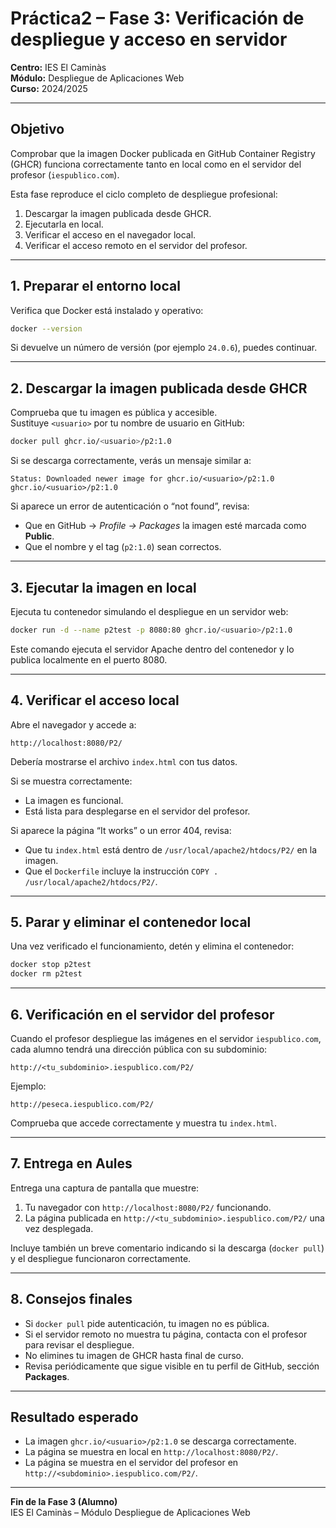 # Práctica2 – Fase 3: Verificación de despliegue y acceso en servidor

**Centro:** IES El Caminàs  
**Módulo:** Despliegue de Aplicaciones Web  
**Curso:** 2024/2025  

---

## Objetivo

Comprobar que la imagen Docker publicada en GitHub Container Registry (GHCR) funciona correctamente tanto en local como en el servidor del profesor (`iespublico.com`).

Esta fase reproduce el ciclo completo de despliegue profesional:
1. Descargar la imagen publicada desde GHCR.
2. Ejecutarla en local.
3. Verificar el acceso en el navegador local.
4. Verificar el acceso remoto en el servidor del profesor.

---

## 1. Preparar el entorno local

Verifica que Docker está instalado y operativo:

```bash
docker --version
```

Si devuelve un número de versión (por ejemplo `24.0.6`), puedes continuar.

---

## 2. Descargar la imagen publicada desde GHCR

Comprueba que tu imagen es pública y accesible.  
Sustituye `<usuario>` por tu nombre de usuario en GitHub:

```bash
docker pull ghcr.io/<usuario>/p2:1.0
```

Si se descarga correctamente, verás un mensaje similar a:

```
Status: Downloaded newer image for ghcr.io/<usuario>/p2:1.0
ghcr.io/<usuario>/p2:1.0
```

Si aparece un error de autenticación o “not found”, revisa:
- Que en GitHub → *Profile → Packages* la imagen esté marcada como **Public**.
- Que el nombre y el tag (`p2:1.0`) sean correctos.

---

## 3. Ejecutar la imagen en local

Ejecuta tu contenedor simulando el despliegue en un servidor web:

```bash
docker run -d --name p2test -p 8080:80 ghcr.io/<usuario>/p2:1.0
```

Este comando ejecuta el servidor Apache dentro del contenedor y lo publica localmente en el puerto 8080.

---

## 4. Verificar el acceso local

Abre el navegador y accede a:

```
http://localhost:8080/P2/
```

Debería mostrarse el archivo `index.html` con tus datos.

Si se muestra correctamente:
- La imagen es funcional.
- Está lista para desplegarse en el servidor del profesor.

Si aparece la página “It works” o un error 404, revisa:
- Que tu `index.html` está dentro de `/usr/local/apache2/htdocs/P2/` en la imagen.
- Que el `Dockerfile` incluye la instrucción `COPY . /usr/local/apache2/htdocs/P2/`.

---

## 5. Parar y eliminar el contenedor local

Una vez verificado el funcionamiento, detén y elimina el contenedor:

```bash
docker stop p2test
docker rm p2test
```

---

## 6. Verificación en el servidor del profesor

Cuando el profesor despliegue las imágenes en el servidor `iespublico.com`, cada alumno tendrá una dirección pública con su subdominio:

```
http://<tu_subdominio>.iespublico.com/P2/
```

Ejemplo:

```
http://peseca.iespublico.com/P2/
```

Comprueba que accede correctamente y muestra tu `index.html`.

---

## 7. Entrega en Aules

Entrega una captura de pantalla que muestre:
1. Tu navegador con `http://localhost:8080/P2/` funcionando.
2. La página publicada en `http://<tu_subdominio>.iespublico.com/P2/` una vez desplegada.

Incluye también un breve comentario indicando si la descarga (`docker pull`) y el despliegue funcionaron correctamente.

---

## 8. Consejos finales

- Si `docker pull` pide autenticación, tu imagen no es pública.
- Si el servidor remoto no muestra tu página, contacta con el profesor para revisar el despliegue.
- No elimines tu imagen de GHCR hasta final de curso.
- Revisa periódicamente que sigue visible en tu perfil de GitHub, sección **Packages**.

---

## Resultado esperado

- La imagen `ghcr.io/<usuario>/p2:1.0` se descarga correctamente.
- La página se muestra en local en `http://localhost:8080/P2/`.
- La página se muestra en el servidor del profesor en `http://<subdominio>.iespublico.com/P2/`.

---

**Fin de la Fase 3 (Alumno)**  
IES El Caminàs – Módulo Despliegue de Aplicaciones Web
